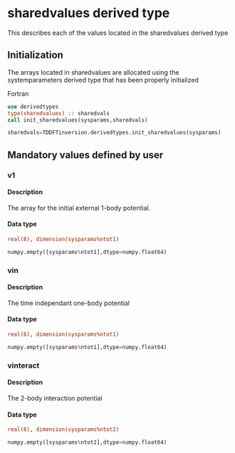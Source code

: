 # sharedvalues derived type

This describes each of the values located in the sharedvalues derived type

## Initialization
The arrays located in sharedvalues are allocated using the systemparameters
derived type that has been properly initialized

Fortran
```f90
use derivedtypes
type(sharedvalues) :: sharedvals
call init_sharedvalues(sysparams,sharedvals)
```
```python
sharedvals=TDDFTinversion.derivedtypes.init_sharedvalues(sysparams)
```

## Mandatory values defined by user

### v1

#### Description

The array for the initial external 1-body potential. 

#### Data type
```f90
real(8), dimension(sysparams%ntot1)
```
```python
numpy.empty([sysparams%ntot1],dtype=numpy.float64)
```

### vin

#### Description

The time independant one-body potential

#### Data type
```f90
real(8), dimension(sysparams%ntot1)
```
```python
numpy.empty([sysparams%ntot1],dtype=numpy.float64)
```

### vinteract

#### Description

The 2-body interaction potential

#### Data type

```f90
real(8), dimension(sysparams%ntot2)
```
```python
numpy.empty([sysparams%ntot2],dtype=numpy.float64)
```



